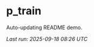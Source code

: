 # p_train

Auto-updating README demo.

<!--START_SECTION:status-->
_Last run: 2025-09-18 08:26 UTC_
<!--END_SECTION:status-->























































































































































































































































































































































































































































































































































































































































































